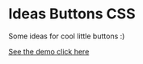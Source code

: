 # Ideas Buttons CSS

Some ideas for cool little buttons :)

[See the demo click here](https://gciles.github.io/ideas-buttons-css-poc/.)